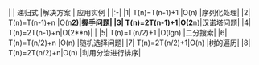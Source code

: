|  | 递归式  |解决方案  | 应用实例 |
|:-|
|1| T(n)=T(n-1)+1 |O(n)   |序列化处理|
|2| T(n)=T(n-1)+n |O(n**2)|握手问题|
|3| T(n)=2T(n-1)+1|O(2**n)|汉诺塔问题|
|4| T(n)=2T(n-1)+n|O(2**n)|      |
|5| T(n)=T(n/2)+1 |O(lgn) |二分搜索|
|6| T(n)=T(n/2)+n |O(n)   |随机选择问题|
|7| T(n)=2T(n/2)+1|O(n)   |树的遍历|
|8| T(n)=2T(n/2)+n|O(n)   |利用分治进行排序|